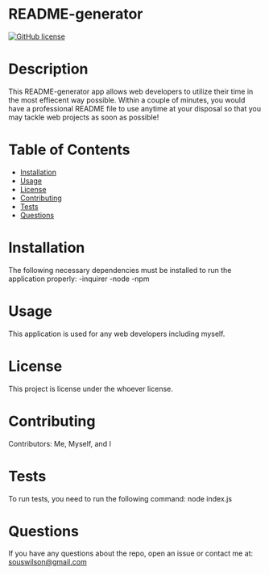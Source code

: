 
  # README-generator
  [![GitHub license](https://img.shields.io/badge/license-MIT-blue.svg)](https://github.com/undefined/undefined)
  # Description
  This README-generator app allows web developers to utilize their time in the most effiecent way possible. Within a couple of minutes, you would have a professional README file to use anytime at your disposal so that you may tackle web projects as soon as possible!
  # Table of Contents 
  * [Installation](#installation)
  * [Usage](#usage)
  * [License](#license)
  * [Contributing](#contributing)
  * [Tests](#tests)
  * [Questions](#questions)
  # Installation
  The following necessary dependencies must be installed to run the application properly:
  -inquirer
  -node
  -npm
  # Usage
  ​This application is used for any web developers including myself.
  # License
  This project is license under the whoever license.
  # Contributing
  ​Contributors: Me, Myself, and I
  # Tests
  To run tests, you need to run the following command: node index.js
  # Questions
  If you have any questions about the repo, open an issue or contact me at: souswilson@gmail.com
  